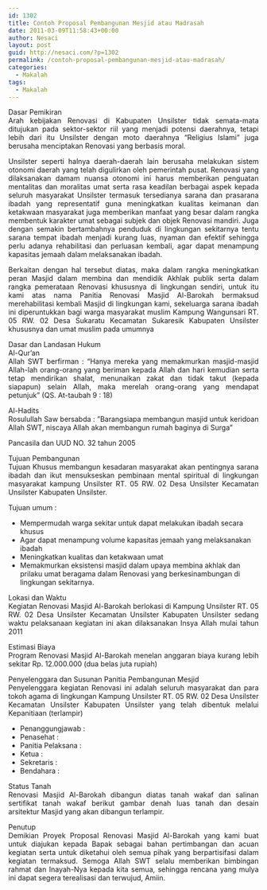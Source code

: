 ```yaml
---
id: 1302
title: Contoh Proposal Pembangunan Mesjid atau Madrasah
date: 2011-03-09T11:58:43+00:00
author: Nesaci
layout: post
guid: http://nesaci.com/?p=1302
permalink: /contoh-proposal-pembangunan-mesjid-atau-madrasah/
categories:
  - Makalah
tags:
  - Makalah
---
```

<p style="text-align: justify;">
  Dasar Pemikiran<br /> Arah kebijakan Renovasi di Kabupaten Unsilster tidak semata-mata ditujukan pada sektor-sektor riil yang menjadi potensi daerahnya, tetapi lebih dari itu Unsilster dengan moto daerahnya “Religius Islami” juga berusaha menciptakan Renovasi yang berbasis moral.
</p>

<p style="text-align: justify;">
  Unsilster seperti halnya daerah-daerah lain berusaha melakukan sistem otonomi daerah yang telah digulirkan oleh pemerintah pusat. Renovasi yang dilaksanakan damam nuansa otonomi ini harus memberikan penguatan mentalitas dan moralitas umat serta rasa keadilan berbagai aspek kepada seluruh masyarakat Unsilster termasuk tersedianya sarana dan prasarana ibadah yang representatif guna meningkatkan kualitas keimanan dan ketakwaan masyarakat juga memberikan manfaat yang besar dalam rangka membentuk karakter umat sebagai subjek dan objek Renovasi mandiri. Juga dengan semakin bertambahnya penduduk di lingkungan sekitarnya tentu sarana tempat ibadah menjadi kurang luas, nyaman dan efektif sehingga perlu adanya rehabilitasi dan perluasan kembali, agar dapat menampung kapasitas jemaah dalam melaksanakan ibadah.
</p>

<p style="text-align: justify;">
  Berkaitan dengan hal tersebut diatas, maka dalam rangka meningkatkan peran Masjid dalam membina dan mendidik Akhlak publik serta dalam rangka pemerataan Renovasi khususnya di lingkungan sendiri, untuk itu kami atas nama Panitia Renovasi Masjid Al-Barokah bermaksud merehabilitasi kembali Masjid di lingkungan kami, sekeluarga sarana ibadah ini diperuntukkan bagi warga masyarakat muslim Kampung Wangunsari RT. 05 RW. 02 Desa Sukaratu Kecamatan Sukaresik Kabupaten Unsilster khususnya dan umat muslim pada umumnya<!--more-->
</p>

<p style="text-align: justify;">
  Dasar dan Landasan Hukum<br /> Al-Qur’an<br /> Allah SWT berfirman : “Hanya mereka yang memakmurkan masjid-masjid Allah-lah orang-orang yang beriman kepada Allah dan hari kemudian serta tetap mendirikan shalat, menunaikan zakat dan tidak takut (kepada siapapun) selain Allah, maka merelah orang-orang yang mendapat petunjuk” (QS. At-taubah 9 : 18)
</p>

<p style="text-align: justify;">
  Al-Hadits<br /> Rosulullah Saw bersabda : ”Barangsiapa membangun masjid untuk keridoan Allah SWT, niscaya Allah akan membangun rumah baginya di Surga”
</p>

<p style="text-align: justify;">
  Pancasila dan UUD NO. 32 tahun 2005
</p>

<p style="text-align: justify;">
  Tujuan Pembangunan<br /> Tujuan Khusus membangun kesadaran masyarakat akan pentingnya sarana ibadah dan ikut mensukseskan pembinaan mental spiritual di lingkungan masyarakat kampung Unsilster RT. 05 RW. 02 Desa Unsilster Kecamatan Unsilster Kabupaten Unsilster.
</p>

<p style="text-align: justify;">
  Tujuan umum :
</p>

  * Mempermudah warga sekitar untuk dapat melakukan ibadah secara khusus
  * Agar dapat menampung volume kapasitas jemaah yang melaksanakan ibadah
  * Meningkatkan kualitas dan ketakwaan umat
  * Memakmurkan eksistensi masjid dalam upaya membina akhlak dan prilaku umat beragama dalam Renovasi yang berkesinambungan di lingkungan sekitarnya.

<p style="text-align: justify;">
  Lokasi dan Waktu<br /> Kegiatan Renovasi Masjid Al-Barokah berlokasi di Kampung Unsilster RT. 05 RW. 02 Desa Unsilster Kecamatan Unsilster Kabupaten Unsilster sedang waktu pelaksanaan kegiatan ini akan dilaksanakan Insya Allah mulai tahun 2011
</p>

<p style="text-align: justify;">
  Estimasi Biaya<br /> Program Renovasi Masjid Al-Barokah menelan anggaran biaya kurang lebih sekitar Rp. 12.000.000 (dua belas juta rupiah)
</p>

<p style="text-align: justify;">
  Penyelenggara dan Susunan Panitia Pembangunan Mesjid<br /> Penyelenggara kegiatan Renovasi ini adalah seluruh masyarakat dan para tokoh agama di lingkungan Kampung Unsilster RT. 05 RW. 02 Desa Unsilster Kecamatan Unsilster Kabupaten Unsilster yang telah dibentuk melalui Kepanitiaan (terlampir)
</p>

  * Penanggungjawab :
  * Penasehat :
  * Panitia Pelaksana :
  * Ketua :
  * Sekretaris :
  * Bendahara :

<p style="text-align: justify;">
  Status Tanah<br /> Renovasi Masjid Al-Barokah dibangun diatas tanah wakaf dan salinan sertifikat tanah wakaf berikut gambar denah luas tanah dan desain arsitektur Masjid yang akan dibangun terlampir.
</p>

<p style="text-align: justify;">
  Penutup<br /> Demikian Proyek Proposal Renovasi Masjid Al-Barokah yang kami buat untuk diajukan kepada Bapak sebagai bahan pertimbangan dan acuan kegiatan serta untuk diketahui oleh semua pihak yang berpartisifasi dalam kegiatan termaksud. Semoga Allah SWT selalu memberikan bimbingan rahmat dan Inayah-Nya kepada kita semua, sehingga rencana yang mulya ini dapat segera terealisasi dan terwujud, Amiin.
</p>